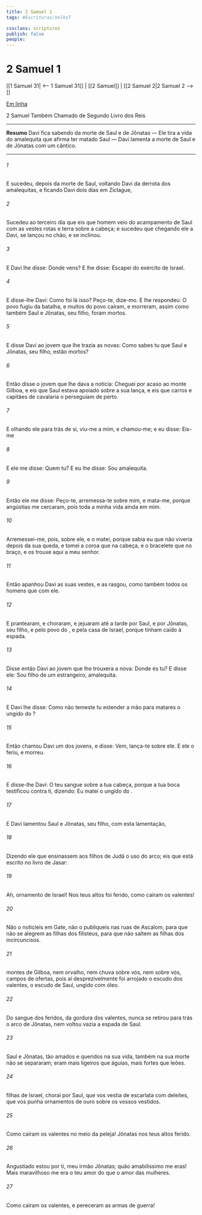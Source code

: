 ```yaml
---
title: 2 Samuel 1
tags: #Escrituras\VelhoT

cssclass: scriptures
publish: false
people:
---
```


# 2 Samuel 1
[[1 Samuel 31| <-- 1 Samuel 31]] | [[2 Samuel]] | [[2 Samuel 2|2 Samuel 2 --> ]]

[Em linha](https://churchofjesuschrist.org/study/scriptures/ot/2-sam/1?lang=por)

2 Samuel
Também Chamado de Segundo Livro dos Reis

---
__Resumo__
Davi fica sabendo da morte de Saul e de Jônatas — Ele tira a vida do amalequita que afirma ter matado Saul — Davi lamenta a morte de Saul e de Jônatas com um cântico.

---
###### 1 
E sucedeu, depois da morte de Saul, voltando Davi da derrota dos amalequitas, e ficando Davi dois dias em Ziclague,

###### 2 
Sucedeu ao terceiro dia que eis que  homem veio do acampamento de Saul com as vestes rotas e  terra sobre a cabeça; e sucedeu que chegando ele a Davi, se lançou no chão, e se inclinou.

###### 3 
E Davi lhe disse: Donde vens? E  lhe disse: Escapei do exército de Israel.

###### 4 
E disse-lhe Davi: Como foi lá isso? Peço-te, dize-mo. E  lhe respondeu: O povo fugiu da batalha, e muitos do povo caíram, e morreram, assim como também Saul e Jônatas, seu filho, foram mortos.

###### 5 
E disse Davi ao jovem que lhe trazia as novas: Como sabes tu que Saul e Jônatas, seu filho, estão mortos?

###### 6 
Então disse o jovem que lhe dava a notícia: Cheguei por acaso ao monte Gilboa, e eis que Saul estava apoiado sobre a sua lança, e eis que carros e capitães de cavalaria o perseguiam de perto.

###### 7 
E olhando ele para trás de si, viu-me a mim, e chamou-me; e eu disse: Eis-me 

###### 8 
E ele me disse: Quem  tu? E eu lhe disse: Sou amalequita.

###### 9 
Então ele me disse: Peço-te, arremessa-te sobre mim, e mata-me, porque angústias me cercaram, pois toda a minha vida  ainda em mim.

###### 10 
Arremessei-me, pois, sobre ele, e o matei, porque  sabia eu que não viveria depois da sua queda, e tomei a coroa que  na cabeça, e o bracelete que  no braço, e os trouxe aqui a meu senhor.

###### 11 
Então apanhou Davi as suas vestes, e as rasgou, como também  todos os homens que  com ele.

###### 12 
E prantearam, e choraram, e jejuaram até a tarde por Saul, e por Jônatas, seu filho, e pelo povo do , e pela casa de Israel, porque tinham caído à espada.

###### 13 
Disse então Davi ao jovem que lhe trouxera a nova: Donde és tu? E disse ele: Sou filho de um  estrangeiro, amalequita.

###### 14 
E Davi lhe disse: Como não temeste tu estender a mão para matares o ungido do ?

###### 15 
Então chamou Davi um dos jovens, e disse: Vem,  lança-te sobre ele. E ele o feriu, e morreu.

###### 16 
E disse-lhe Davi: O teu sangue  sobre a tua cabeça, porque a tua  boca testificou contra ti, dizendo: Eu matei o ungido do .

###### 17 
E Davi lamentou Saul e Jônatas, seu filho, com esta lamentação,

###### 18 
Dizendo ele que ensinassem aos filhos de Judá o uso do arco; eis que está escrito no livro de Jasar:

###### 19 
Ah, ornamento de Israel! Nos teus altos foi ferido, como caíram os valentes!

###### 20 
Não o noticieis em Gate, não o publiqueis nas ruas de Ascalom, para que não se alegrem as filhas dos filisteus, para que não saltem  as filhas dos incircuncisos.

###### 21 
 montes de Gilboa, nem orvalho, nem chuva  sobre vós, nem sobre vós, campos de ofertas, pois aí desprezivelmente foi arrojado o escudo dos valentes, o escudo de Saul,  ungido com óleo.

###### 22 
Do sangue dos feridos, da gordura dos valentes, nunca se retirou para trás o arco de Jônatas, nem voltou vazia a espada de Saul.

###### 23 
Saul e Jônatas, tão amados e queridos na sua vida, também na sua morte não se separaram; eram mais ligeiros  que  águias, mais fortes  que  leões.

###### 24 
 filhas de Israel, chorai por Saul, que vos vestia de escarlata com deleites, que vos punha ornamentos de ouro sobre os vossos vestidos.

###### 25 
Como caíram os valentes no meio da peleja! Jônatas nos teus altos  ferido.

###### 26 
Angustiado estou por ti, meu irmão Jônatas; quão amabilíssimo me eras! Mais maravilhoso me era o teu amor do que o amor das mulheres.

###### 27 
Como caíram os valentes, e pereceram as armas de guerra!

